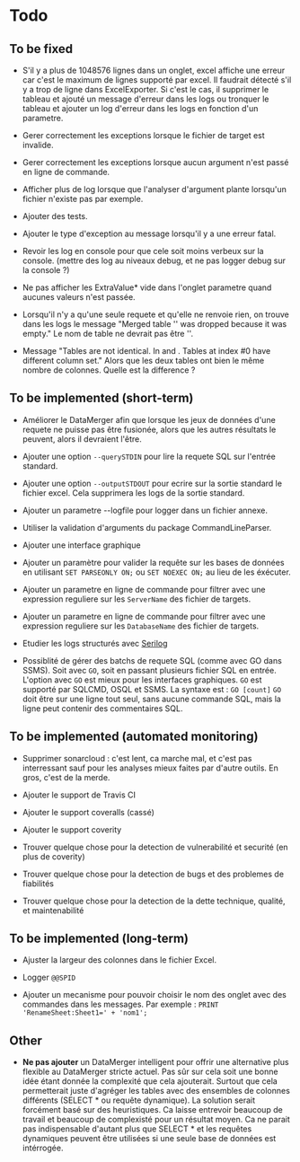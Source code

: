 ﻿
Todo
====


To be fixed
-----------

* S'il y a plus de 1048576 lignes dans un onglet, excel affiche une erreur car c'est le maximum de lignes supporté par excel.
	Il faudrait détecté s'il y a trop de ligne dans ExcelExporter.
	Si c'est le cas, il supprimer le tableau et ajouté un message d'erreur dans les logs ou tronquer le tableau et ajouter un log d'erreur dans les logs en fonction d'un parametre.

* Gerer correctement les exceptions lorsque le fichier de target est invalide.

* Gerer correctement les exceptions lorsque aucun argument n'est passé en ligne de commande.

* Afficher plus de log lorsque que l'analyser d'argument plante lorsqu'un fichier n'existe pas par exemple.

* Ajouter des tests.

* Ajouter le type d'exception au message lorsqu'il y a une erreur fatal.

* Revoir les log en console pour que cele soit moins verbeux sur la console. (mettre des log au niveaux debug, et ne pas logger debug sur la console ?)

* Ne pas afficher les ExtraValue* vide dans l'onglet parametre quand aucunes valeurs n'est passée.

* Lorsqu'il n'y a qu'une seule requete et qu'elle ne renvoie rien, on trouve dans les logs le message "Merged table '' was dropped because it was empty."
	Le nom de table ne devrait pas être ''.

* Message "Tables are not identical. In <SERVER> <DATABASE> and <SERVER> <DATABASE>. Tables at index #0 have different column set."
	Alors que les deux tables ont bien le même nombre de colonnes. Quelle est la difference ?


To be implemented (short-term)
------------------------------

* Améliorer le DataMerger afin que lorsque les jeux de données d'une requete ne puisse pas être fusionée, alors que les autres résultats le peuvent, alors il devraient l'être.

* Ajouter une option `--querySTDIN` pour lire la requete SQL sur l'entrée standard.

* Ajouter une option `--outputSTDOUT` pour ecrire sur la sortie standard le fichier excel.
	Cela supprimera les logs de la sortie standard.

* Ajouter un parametre --logfile pour logger dans un fichier annexe.

* Utiliser la validation d'arguments du package CommandLineParser.

* Ajouter une interface graphique

* Ajouter un paramètre pour valider la requête sur les bases de données en utilisant `SET PARSEONLY ON;` ou `SET NOEXEC ON;` au lieu de les éxécuter.

* Ajouter un parametre en ligne de commande pour filtrer avec une expression reguliere sur les `ServerName` des fichier de targets.

* Ajouter un parametre en ligne de commande pour filtrer avec une expression reguliere sur les `DatabaseName` des fichier de targets.

* Etudier les logs structurés avec [Serilog](https://serilog.net/)

* Possiblité de gérer des batchs de requete SQL (comme avec GO dans SSMS).
	Soit avec `GO`, soit en passant plusieurs fichier SQL en entrée. L'option avec `GO` est mieux pour les interfaces graphiques.
	`GO` est supporté par SQLCMD, OSQL et SSMS.
	La syntaxe est : `GO [count]`
	`GO` doit être sur une ligne tout seul, sans aucune commande SQL, mais la ligne peut contenir des commentaires SQL.


To be implemented (automated monitoring)
----------------------------------------

* Supprimer sonarcloud : c'est lent, ca marche mal, et c'est pas interressant sauf pour les analyses mieux faites par d'autre outils. En gros, c'est de la merde.

* Ajouter le support de Travis CI

* Ajouter le support coveralls (cassé)

* Ajouter le support coverity

* Trouver quelque chose pour la detection de vulnerabilité et securité (en plus de coverity)

* Trouver quelque chose pour la detection de bugs et des problemes de fiabilités

* Trouver quelque chose pour la detection de la dette technique, qualité, et maintenabilité


To be implemented (long-term)
------------------------------

* Ajuster la largeur des colonnes dans le fichier Excel.

* Logger `@@SPID`

* Ajouter un mecanisme pour pouvoir choisir le nom des onglet avec des commandes dans les messages. Par exemple : `PRINT 'RenameSheet:Sheet1=' + 'nom1';`


Other
-----

* **Ne pas ajouter** un DataMerger intelligent pour offrir une alternative plus flexible au DataMerger stricte actuel.
Pas sûr sur cela soit une bonne idée étant donnée la complexité que cela ajouterait.
Surtout que cela permetterait juste d'agréger les tables avec des ensembles de colonnes différents (SELECT * ou requête dynamique).
La solution serait forcément basé sur des heuristiques. Ca laisse entrevoir beaucoup de travail et beaucoup de complexisté pour un résultat moyen.
Ca ne parait pas indispensable d'autant plus que SELECT * et les requêtes dynamiques peuvent être utilisées si une seule base de données est intérrogée.
